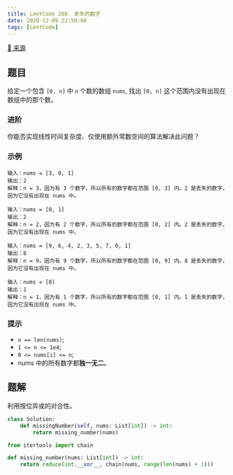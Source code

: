 ```yaml
---
title: LeetCode 268. 丢失的数字
date: 2020-12-09 22:50:00
tags: [LeetCode]
---
```


[:link: 来源](https://leetcode-cn.com/problems/missing-number/)

## 题目

给定一个包含 `[0, n]` 中 `n` 个数的数组 `nums`, 找出 `[0, n]` 这个范围内没有出现在数组中的那个数。

### 进阶

你能否实现线性时间复杂度、仅使用额外常数空间的算法解决此问题？

### 示例

```raw
输入：nums = [3, 0, 1]
输出：2
解释：n = 3，因为有 3 个数字，所以所有的数字都在范围 [0, 3] 内。2 是丢失的数字，因为它没有出现在 nums 中。
```

```raw
输入：nums = [0, 1]
输出：2
解释：n = 2，因为有 2 个数字，所以所有的数字都在范围 [0, 2] 内。2 是丢失的数字，因为它没有出现在 nums 中。
```

```raw
输入：nums = [9, 6, 4, 2, 3, 5, 7, 0, 1]
输出：8
解释：n = 9，因为有 9 个数字，所以所有的数字都在范围 [0, 9] 内。8 是丢失的数字，因为它没有出现在 nums 中。
```

```raw
输入：nums = [0]
输出：1
解释：n = 1，因为有 1 个数字，所以所有的数字都在范围 [0, 1] 内。1 是丢失的数字，因为它没有出现在 nums 中。
```

### 提示

- `n == len(nums)`;
- `1 <= n <= 1e4`;
- `0 <= nums[i] <= n`;
- nums 中的所有数字都**独一无二**。

<!-- more -->

## 题解

利用按位异或的对合性。

```python
class Solution:
    def missingNumber(self, nums: List[int]) -> int:
        return missing_number(nums)

from itertools import chain

def missing_number(nums: List[int]) -> int:
    return reduce(int.__xor__, chain(nums, range(len(nums) + 1)))
```
